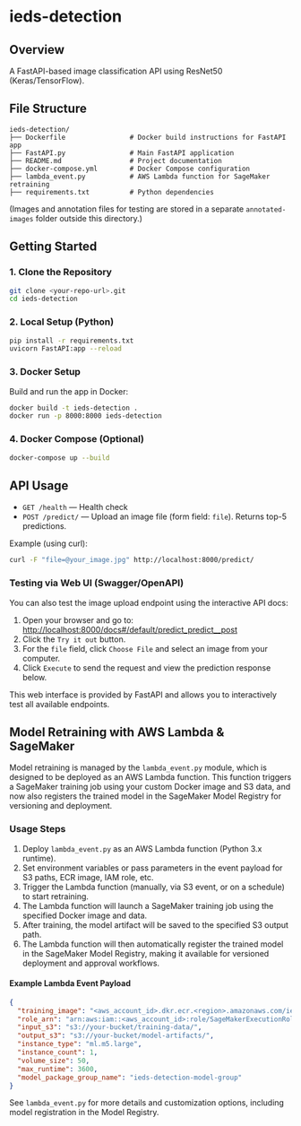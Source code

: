 # ieds-detection

## Overview
A FastAPI-based image classification API using ResNet50 (Keras/TensorFlow).

## File Structure
```
ieds-detection/
├── Dockerfile                # Docker build instructions for FastAPI app
├── FastAPI.py                # Main FastAPI application
├── README.md                 # Project documentation
├── docker-compose.yml        # Docker Compose configuration
├── lambda_event.py           # AWS Lambda function for SageMaker retraining
├── requirements.txt          # Python dependencies
```
(Images and annotation files for testing are stored in a separate `annotated-images` folder outside this directory.)

## Getting Started

### 1. Clone the Repository
```bash
git clone <your-repo-url>.git
cd ieds-detection
```

### 2. Local Setup (Python)
```bash
pip install -r requirements.txt
uvicorn FastAPI:app --reload
```

### 3. Docker Setup
Build and run the app in Docker:
```bash
docker build -t ieds-detection .
docker run -p 8000:8000 ieds-detection
```

### 4. Docker Compose (Optional)
```bash
docker-compose up --build
```

## API Usage
- `GET /health` — Health check
- `POST /predict/` — Upload an image file (form field: `file`). Returns top-5 predictions.

Example (using curl):
```bash
curl -F "file=@your_image.jpg" http://localhost:8000/predict/
```

### Testing via Web UI (Swagger/OpenAPI)
You can also test the image upload endpoint using the interactive API docs:

1. Open your browser and go to: [http://localhost:8000/docs#/default/predict_predict__post](http://localhost:8000/docs#/default/predict_predict__post)
2. Click the `Try it out` button.
3. For the `file` field, click `Choose File` and select an image from your computer.
4. Click `Execute` to send the request and view the prediction response below.

This web interface is provided by FastAPI and allows you to interactively test all available endpoints.

## Model Retraining with AWS Lambda & SageMaker

Model retraining is managed by the `lambda_event.py` module, which is designed to be deployed as an AWS Lambda function. This function triggers a SageMaker training job using your custom Docker image and S3 data, and now also registers the trained model in the SageMaker Model Registry for versioning and deployment.

### Usage Steps
1. Deploy `lambda_event.py` as an AWS Lambda function (Python 3.x runtime).
2. Set environment variables or pass parameters in the event payload for S3 paths, ECR image, IAM role, etc.
3. Trigger the Lambda function (manually, via S3 event, or on a schedule) to start retraining.
4. The Lambda function will launch a SageMaker training job using the specified Docker image and data.
5. After training, the model artifact will be saved to the specified S3 output path.
6. The Lambda function will then automatically register the trained model in the SageMaker Model Registry, making it available for versioned deployment and approval workflows.

#### Example Lambda Event Payload
```json
{
  "training_image": "<aws_account_id>.dkr.ecr.<region>.amazonaws.com/ieds-detection:latest",
  "role_arn": "arn:aws:iam::<aws_account_id>:role/SageMakerExecutionRole",
  "input_s3": "s3://your-bucket/training-data/",
  "output_s3": "s3://your-bucket/model-artifacts/",
  "instance_type": "ml.m5.large",
  "instance_count": 1,
  "volume_size": 50,
  "max_runtime": 3600,
  "model_package_group_name": "ieds-detection-model-group"
}
```

See `lambda_event.py` for more details and customization options, including model registration in the Model Registry.